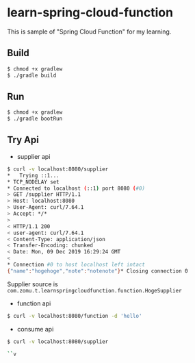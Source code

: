 # learn-spring-cloud-function

This is sample of "Spring Cloud Function" for my learning.  

## Build 

```bash
$ chmod +x gradlew
$ ./gradle build
```

## Run

```bash
$ chmod +x gradlew
$ ./gradle bootRun
```

## Try Api

- supplier api

```bash
$ curl -v localhost:8080/supplier
*   Trying ::1...
* TCP_NODELAY set
* Connected to localhost (::1) port 8080 (#0)
> GET /supplier HTTP/1.1
> Host: localhost:8080
> User-Agent: curl/7.64.1
> Accept: */*
> 
< HTTP/1.1 200 
< user-agent: curl/7.64.1
< Content-Type: application/json
< Transfer-Encoding: chunked
< Date: Mon, 09 Dec 2019 16:29:24 GMT
< 
* Connection #0 to host localhost left intact
{"name":"hogehoge","note":"notenote"}* Closing connection 0
```

Supplier source is `com.zomu.t.learnspringcloudfunction.function.HogeSupplier`  

- function api
```bash
$ curl -v localhost:8080/function -d 'hello'

```
- consume api
```bash
$ curl -v localhost:8080/supplier

``v